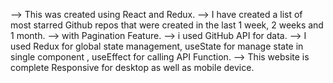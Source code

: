 --> This was created using React and Redux.
--> I have created a list of most starred Github repos that were created in the last 1 week, 2 weeks and  1 month.
--> with Pagination Feature.
--> i used GitHub API for data.
--> I used Redux for global state management, useState for manage state in single component , useEffect for calling API Function.
--> This website is complete Responsive for desktop as well as mobile device.

